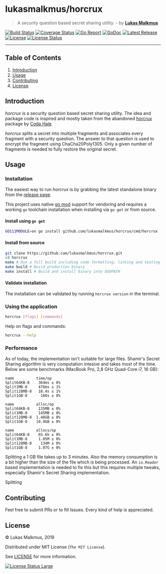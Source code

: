 # lukasmalkmus/horcrux

> A security question based secret sharing utility. - by **[Lukas Malkmus]**

[![Build Status][build_badge]][build]
[![Coverage Status][coverage_badge]][coverage]
[![Go Report][report_badge]][report]
[![GoDoc][docs_badge]][docs]
[![Latest Release][release_badge]][release]
[![License][license_badge]][license]
[![License Status][license_status_badge]][license_status]

---

## Table of Contents

1. [Introduction](#introduction)
1. [Usage](#usage)
1. [Contributing](#contributing)
1. [License](#license)

## Introduction

*horcrux* is a security question based secret sharing utility. The idea and
package code is inspired and mostly taken from the abandoned [horcrux] package
by [Coda Hale].

*horcrux* splits a secret into multiple fragments and associates every fragment
with a security question. The answer to that question is used to encrypt the
fragment using ChaCha20Poly1305. Only a given number of fragments is needed to
fully restore the original secret.

## Usage

### Installation

The easiest way to run *horcrux* is by grabbing the latest standalone binary
from the [release page][release].

This project uses native [go mod] support for vendoring and requires a working
`go` toolchain installation when installing via `go get` or from source.

#### Install using `go get`

```bash
GO111MODULE=on go install github.com/lukasmalkmus/horcrux/cmd/horcrux
```

#### Install from source

```bash
git clone https://github.com/lukasmalkmus/horcrux.git
cd horcrux
make # Run a full build including code formatting, linting and testing
make build # Build production binary
make install # Build and install binary into $GOPATH
```

#### Validate installation

The installation can be validated by running `horcrux version` in the terminal.

### Using the application

```bash
horcrux [flags] [commands]
```

Help on flags and commands:

```bash
horcrux --help
```

### Performance

As of today, the implementation isn't suitable for large files. Shamir's Secret
Sharing algorithm is very computation intesive and takes most of the time.
Below are some benchmarks (MacBook Pro, 2,8 GHz Quad-Core i7, 16 GB):

```
name          time/op
Split64KB-8    364ms ± 6%
Split1MB-8     476ms ± 1%
Split128MB-8   18.4s ± 1%
Split1GB-8      160s ± 8%

name          alloc/op
Split64KB-8    135MB ± 0%
Split1MB-8     145MB ± 0%
Split128MB-8  1.48GB ± 0%
Split1GB-8    10.9GB ± 0%

name          allocs/op
Split64KB-8    65.6k ± 0%
Split1MB-8     1.05M ± 0%
Split128MB-8    134M ± 0%
Split1GB-8     1.07G ± 0%
```

Splitting a 1 GB file takes up to 3 minutes. Also the memory consumption is a
bit higher than the size of the file which is being processed. An `io.Reader`
based implementation is needed to fix this but this requires multiple tweaks,
especially Shamir's Secret Sharing implementation.

Splitting 

## Contributing

Feel free to submit PRs or to fill Issues. Every kind of help is appreciated.

## License

© Lukas Malkmus, 2019

Distributed under MIT License (`The MIT License`).

See [LICENSE](LICENSE) for more information.

[![License Status Large][license_status_large_badge]][license_status_large]

<!-- Links -->
[Lukas Malkmus]: https://github.com/lukasmalkmus
[Coda Hale]: https://github.com/codahale
[horcrux]: https://github.com/codahale/horcrux
[go mod]: https://golang.org/cmd/go/#hdr-Module_maintenance


<!-- Badges -->
[build]: https://travis-ci.com/lukasmalkmus/horcrux
[build_badge]: https://img.shields.io/travis/com/lukasmalkmus/horcrux.svg?style=flat-square
[coverage]: https://codecov.io/gh/lukasmalkmus/horcrux
[coverage_badge]: https://img.shields.io/codecov/c/github/lukasmalkmus/horcrux.svg?style=flat-square
[report]: https://goreportcard.com/report/github.com/lukasmalkmus/horcrux
[report_badge]: https://goreportcard.com/badge/github.com/lukasmalkmus/horcrux?style=flat-square
[docs]: https://godoc.org/github.com/lukasmalkmus/horcrux
[docs_badge]: https://img.shields.io/badge/godoc-reference-blue.svg?style=flat-square
[release]: https://github.com/lukasmalkmus/horcrux/releases
[release_badge]: https://img.shields.io/github/release/lukasmalkmus/horcrux.svg?style=flat-square
[license]: https://opensource.org/licenses/MIT
[license_badge]: https://img.shields.io/github/license/lukasmalkmus/horcrux.svg?color=blue&style=flat-square
[license_status]: https://app.fossa.com/projects/git%2Bgithub.com%2Flukasmalkmus%2Fhorcrux?ref=badge_shield
[license_status_badge]: https://app.fossa.com/api/projects/git%2Bgithub.com%2Flukasmalkmus%2Fhorcrux.svg
[license_status_large]: https://app.fossa.com/projects/git%2Bgithub.com%2Flukasmalkmus%2Fhorcrux?ref=badge_large
[license_status_large_badge]: https://app.fossa.com/api/projects/git%2Bgithub.com%2Flukasmalkmus%2Fhorcrux.svg?type=large
